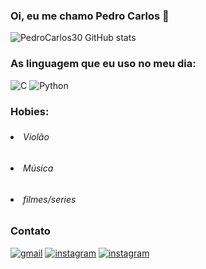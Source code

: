 ### Oi, eu me chamo Pedro Carlos 👋

![PedroCarlos30 GitHub stats](https://github-readme-stats.vercel.app/api?username=PedroCarlos30&show_icons=true&theme=radical=dracula)

<h3>As linguagem que eu uso no meu dia:</h3>

![C](https://img.shields.io/badge/C-00599C?style=for-the-badge&logo=c&logoColor=white)
![Python](https://img.shields.io/badge/Python-14354C?style=for-the-badge&logo=python&logoColor=white)

<h3>Hobies:<h3>
    <h6><li>Violão</li></h6>
    <h6><li>Música</li></h6>
    <h6><li>filmes/series</li></h6>

<h3>Contato</h3>
  
[![gmail](https://img.shields.io/badge/Gmail-D14836?style=for-the-badge&logo=gmail&logoColor=white)](https://mail.google.com/mail/u/0/#inbox)
[![instagram](https://img.shields.io/badge/Instagram-E4405F?style=for-the-badge&logo=instagram&logoColor=white)](https://www.instagram.com/pedrocarlos_07/)
[![instagram](https://img.shields.io/badge/LinkedIn-0077B5?style=for-the-badge&logo=linkedin&logoColor=white)](https://www.linkedin.com/in/pedro-carlos-lima-paiva-110095220/)
